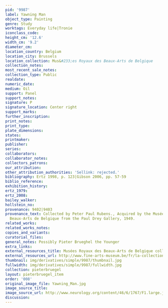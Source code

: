 ```yaml
---
pid: '9987'
label: Yawning Man
object_type: Painting
genre: Study
worktags: Everyday life|Tronie
iconclass_code:
height_cm: '12.6'
width_cm: '9.2'
diameter_cm:
location_country: Belgium
location_city: Brussels
location_collection: Mus&#233;es Royaux des Beaux-Arts de Belgique
collection_notes:
most_recent_sale_notes:
collection_type: Public
realdate:
numeric_date:
medium: Oil
support: Panel
support_notes:
signature: P
signature_location: Center right
support_marks:
further_inscription:
print_notes:
print_type:
plate_dimensions:
states:
printmaker:
publisher:
series:
collaborators:
collaborator_notes:
collectors_patrons:
our_attribution:
other_attribution_authorities: 'Sellink: rejected.'
bibliography: Ertz 1998, p. 123|Gibson 2006, pp. 57-59
biblio_reference:
exhibition_history:
ertz_1979:
ertz_2008:
bailey_walker:
hollstein_no:
provenance: 9402|9403
provenance_text: Collected by Peter Paul Rubens., Acquired by the Musées Royaux des
  Beaux-Arts de Belgique from the Paul Drey Gallery, 1949.
related_works:
related_works_notes:
copies_and_variants:
curatorial_files:
general_notes: Possibly Pieter Brueghel the Younger
extra_links:
external_resources_title: Musées Royaux des Beaux-Arts de Belgique collection page
external_resources_url: http://www.fine-arts-museum.be/fr/la-collection/pieter-i-bruegel-dapres-le-bailleur
thumbnail: img/derivatives/simple/9987/thumbnail.jpg
fullwidth: img/derivatives/simple/9987/fullwidth.jpg
collection: pieterbruegel
layout: pieterbruegel_item
order: '008'
original_image_file: Yawning_Man.jpg
image_source_title:
image_source_url: http://www.neurology.org/content/46/6/1767/F1.large.jpg
discussion:
---
```

